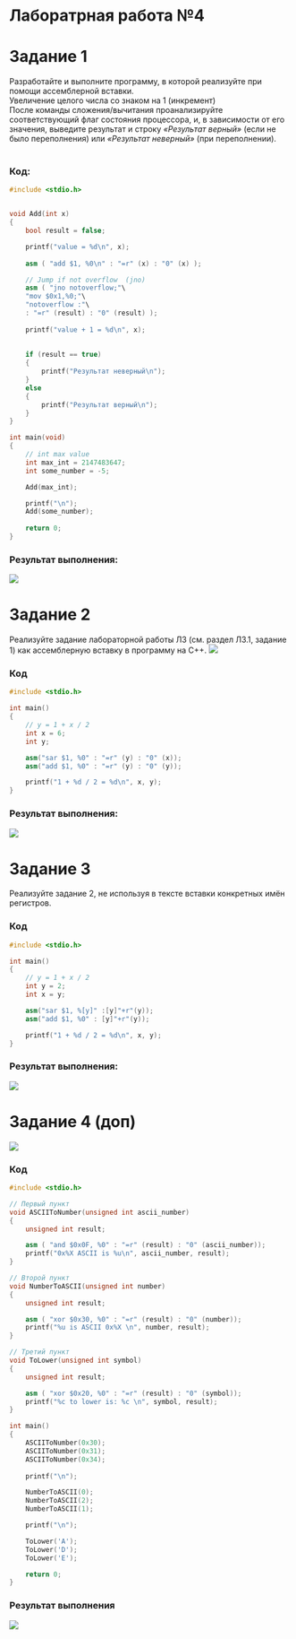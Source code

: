 # Лаборатрная работа №4
# Задание 1
Разработайте и выполните программу, в которой реализуйте при
помощи ассемблерной вставки.\
Увеличение целого числа со знаком на 1 (инкремент)\
После команды сложения/вычитания проанализируйте соответствующий флаг
состояния процессора, и, в зависимости от его значения, выведите результат и строку *«Результат верный»* (если не было переполнения) или *«Результат неверный»*
(при переполнении).\
&nbsp;

### Код:
````cpp
#include <stdio.h>


void Add(int x)
{
    bool result = false;

    printf("value = %d\n", x);
    
    asm ( "add $1, %0\n" : "=r" (x) : "0" (x) );

    // Jump if not overflow  (jno)
    asm ( "jno notoverflow;"\
    "mov $0x1,%0;"\
    "notoverflow :"\
    : "=r" (result) : "0" (result) );
    
    printf("value + 1 = %d\n", x);
    
    
    if (result == true)
    {
        printf("Результат неверный\n");
    }
    else
    {
        printf("Результат верный\n");
    }
}

int main(void)
{
    // int max value
    int max_int = 2147483647;
    int some_number = -5;

    Add(max_int);

    printf("\n");
    Add(some_number);
    
    return 0;
}
````
### Результат выполнения:
![](Sreenshots/task_1.png)
# Задание 2
Реализуйте задание лабораторной работы Л3 (см. раздел Л3.1, задание 1) как ассемблерную вставку в программу на C++.
![](Sreenshots/task_2_1.png)
### Код
````cpp
#include <stdio.h>

int main()
{
    // y = 1 + x / 2
    int x = 6;
    int y;

    asm("sar $1, %0" : "=r" (y) : "0" (x));
    asm("add $1, %0" : "=r" (y) : "0" (y));

    printf("1 + %d / 2 = %d\n", x, y);
}
````
### Результат выполнения:
![](Sreenshots/task_2_2.png)
# Задание 3
Реализуйте задание 2, не используя в тексте вставки конкретных
имён регистров.
### Код
````cpp
#include <stdio.h>

int main()
{
    // y = 1 + x / 2
    int y = 2;
    int x = y;

    asm("sar $1, %[y]" :[y]"+r"(y));
    asm("add $1, %0" : [y]"+r"(y));

    printf("1 + %d / 2 = %d\n", x, y);
}
````
### Результат выполнения:
![](Sreenshots/task_3.png)
# Задание 4 (доп)
![](Sreenshots/task_4_1.png)
### Код
````cpp
#include <stdio.h>

// Первый пункт
void ASCIIToNumber(unsigned int ascii_number)
{
    unsigned int result;

    asm ( "and $0x0F, %0" : "=r" (result) : "0" (ascii_number));
    printf("0x%X ASCII is %u\n", ascii_number, result);
}

// Второй пункт
void NumberToASCII(unsigned int number)
{
    unsigned int result;

    asm ( "xor $0x30, %0" : "=r" (result) : "0" (number));
    printf("%u is ASCII 0x%X \n", number, result);
}

// Третий пункт
void ToLower(unsigned int symbol)
{
    unsigned int result;

    asm ( "xor $0x20, %0" : "=r" (result) : "0" (symbol));
    printf("%c to lower is: %c \n", symbol, result);
}

int main()
{
    ASCIIToNumber(0x30);
    ASCIIToNumber(0x31);
    ASCIIToNumber(0x34);
    
    printf("\n");

    NumberToASCII(0);
    NumberToASCII(2);
    NumberToASCII(1);

    printf("\n");

    ToLower('A');
    ToLower('D');
    ToLower('E');

    return 0;
}
````
### Результат выполнения
![](Sreenshots/task_4_2.png)
